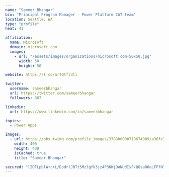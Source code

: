 ```yaml
---
name: "Sameer Bhangar"
bio: "Principal Program Manager - Power Platform CAT team"
location: Seattle, WA
type: "profile"
heat: 41

affiliation:
  name: Microsoft
  domain: microsoft.com
  images:
    - url: "/assets/images/organizations/microsoft.com-50x50.jpg"
      width: 50
      height: 50

website: https://t.co/nrTQtfl3ll

twitter:
  username: sameerbhangar
  url: https://twitter.com/sameerbhangar
  followers: 887

linkedin:
  url: https://www.linkedin.com/in/sameerbhangar

topics:
  - Power Apps

images:
  - url: https://pbs.twimg.com/profile_images/378800000719674009/a36fe7ddfab1778b76e5793772e43798_400x400.jpeg
    width: 400
    height: 400
    isCached: true
    title: "Sameer Bhangar"

secured: "l2DFLpblW+c+L/DpdrlJBTt5MzlgYk3jz4P36WjOoNUdIsF/QOsaOOeLFFfN7qtHHwoWwSSjkFEa8wUDGnqyMiDDYiT8HM9oUBSc3tsTujzPbKX4jLpK4QHgM3zTr6tjyFs1F4Ijee73wwYsdRby+jHFAeNE6nIiH3Qh0OAPXiarvp912u267J81g3x3G1w73tlUr+Qr0gHhCFQVYzu8uixJJ59gueuV2Qug1INSke64KlEc6IVlbyheF7/5i5IZk1nuHOtLgkvDsd3yIErs66sRPI4S3V/GnxO38+zVEFMpWNn/jKGtD0DWVgVSQ6j1ftmY6KHdMnEwcOqGDVmiawABuzo/dT0L2gZ3C9pG4fd5qQw6iKClNMEjU8+hU04WTAQipnpbNHbfEWKAOIWYCw==;vwbe2UPeAAImfabbuhn8Xg=="
---
```


